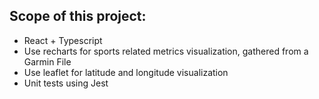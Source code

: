 ## Scope of this project:
* React + Typescript
* Use recharts for sports related metrics visualization, gathered from a Garmin File
* Use leaflet for latitude and longitude visualization
* Unit tests using Jest
